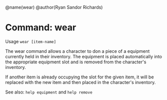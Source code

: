 @name(wear)
@author(Ryan Sandor Richards)

# Command: wear
Usage `wear [item-name]`

The wear command allows a character to don a piece of a equipment currently
held in their inventory. The equipment is placed automatically into the
appropriate equipment slot and is removed from the character's inventory.

If another item is already occupying the slot for the given item, it will be
replaced with the new item and then placed in the character's inventory.

See also: `help equipment` and `help remove`
